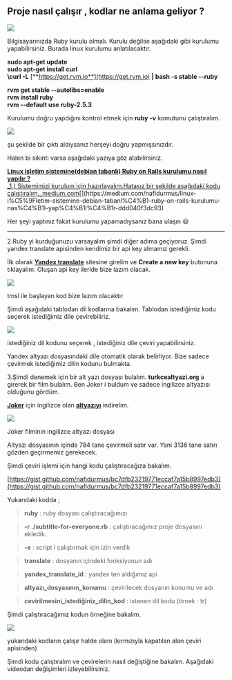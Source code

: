 
**Proje nasıl çalışır , kodlar ne anlama geliyor ?**
----------

![](https://cdn-images-1.medium.com/max/800/1*vMPk-jMnmXsCZ01ZQiVdbg.png)

Bilgisayarınızda Ruby kurulu olmalı. Kurulu değilse aşağıdaki gibi kurulumu yapabilirsiniz. Burada linux kurulumu anlatılacaktır.

**sudo apt-get update**   
**sudo apt-get install curl**   
**\curl -L** [**https://get.rvm.io**](https://get.rvm.io) **| bash -s stable --ruby** 

**rvm get stable --autolibs=enable  
rvm install ruby  
rvm --default use ruby-2.5.3**

Kurulumu doğru yapdığını kontrol etmek için **ruby -v** komutunu çalıştıralım.

![](https://cdn-images-1.medium.com/max/800/1*ZQIHAmCiloV-GnqNzVD24w.png)

şu şekilde bir çıktı aldıysanız herşeyi doğru yapmışsınızdır.

Halen bi sıkıntı varsa aşağıdaki yazıya göz atabilirsiniz.

[**Linux işletim sistemine(debian tabanlı) Ruby on Rails kurulumu nasıl yapılır ?**  
_1.) Sistemimizi kurulum için hazırlayalım.Hatasız bir şekilde aşağıdaki kodu çalıştıralım._medium.com](https://medium.com/nafidurmus/linux-i%C5%9Fletim-sistemine-debian-tabanl%C4%B1-ruby-on-rails-kurulumu-nas%C4%B1l-yap%C4%B1l%C4%B1r-ddd040f3dc93 "https://medium.com/nafidurmus/linux-i%C5%9Fletim-sistemine-debian-tabanl%C4%B1-ruby-on-rails-kurulumu-nas%C4%B1l-yap%C4%B1l%C4%B1r-ddd040f3dc93")[](https://medium.com/nafidurmus/linux-i%C5%9Fletim-sistemine-debian-tabanl%C4%B1-ruby-on-rails-kurulumu-nas%C4%B1l-yap%C4%B1l%C4%B1r-ddd040f3dc93)

Her şeyi yaptınız fakat kurulumu yapamadıysanız bana ulaşın 😃

----------

2.Ruby yi kurduğunuzu varsayalım şimdi diğer adıma geçiyoruz. Şimdi yandex translate apisinden kendimiz bir api key almamız gerekli.

İlk olarak [**Yandex translate**](https://translate.yandex.com/developers/keys)  sitesine girelim ve **Create a new key** butonuna tıklayalım. Oluşan api key ileride bize lazım olacak.

![](https://cdn-images-1.medium.com/max/800/1*S4uUQ2MZ4oYHMOti3bk27g.png)

tmsl ile başlayan kod bize lazım olacaktır

Şimdi aşağıdaki tablodan dil kodlarına bakalım. Tablodan istediğimiz kodu seçerek istediğimiz dile çevirebiliriz.

![](https://cdn-images-1.medium.com/max/1200/1*JZWpkZdUMSjRqVJUSBXu5w.png)

istediğiniz dil kodunu seçerek , istediğiniz dile çeviri yapabilirsiniz.

Yandex altyazı dosyasındaki dile otomatik olarak belirliyor. Bize sadece çevirmek istediğimiz dilin kodunu bulmakta.

3.Şimdi denemek için bir alt yazı dosyası bulalım. **turkcealtyazi.org** a girerek bir film bulalım. Ben Joker i buldum ve sadece ingilizce altyazısı olduğunu gördüm.

[**Joker**](https://turkcealtyazi.org/mov/7286456/joker.html)  için ingilizce olan [**altyazıyı**](https://turkcealtyazi.org/sub/740489/joker.html) indirelim.

![](https://cdn-images-1.medium.com/max/1200/1*d_WMDt1a-04rEmBO5AM5iA.png)

Joker filminin ingilizce altyazı dosyası

Altyazı dosyasının içinde 784 tane çevirmeli satır var. Yani 3136 tane satırı gözden geçirmemiz gerekecek.

Şimdi çeviri işlemi için hangi kodu çalıştıracağıza bakalım.

[https://gist.github.com/nafidurmus/bc7dfb23219771eccaf7a15b8997edb3](https://gist.github.com/nafidurmus/bc7dfb23219771eccaf7a15b8997edb3)

  

Yukarıdaki kodda ;

> **ruby** : ruby dosyası çalıştıracağımızı

> **-r ./subtitle-for-everyone.rb** : çalıştıracağımız proje dosyasını ekledik.

> **-e** : script i çalıştırmak için izin verdik

> **translate** : dosyanın içindeki fonksiyonun adı

> **yandex_translate_id** : yandex ten aldığımız api

> **altyazı_dosyasının_konumu** : çevirilecek dosyanın konumu ve adı

> **cevirilmesini_istediğiniz_dilin_kod** : istenen dil kodu (örnek : tr)

Şimdi çalıştıracağımız kodun örneğine bakalım.

![](https://cdn-images-1.medium.com/max/1200/1*q59KJ-2fVCnfOTuIa374fg.png)

yukarıdaki kodların çalışır halde olanı (kırmızıyla kapatılan alan çeviri apisinden)

Şimdi kodu çalıştıralım ve çevirelerin nasıl değiştiğine bakalım. Aşağıdaki videodan değişimleri izleyebilirsiniz.
